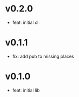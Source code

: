 # v0.2.0

-   feat: initial cli

# v0.1.1

-   fix: add pub to missing places

# v0.1.0

-   feat: initial lib
